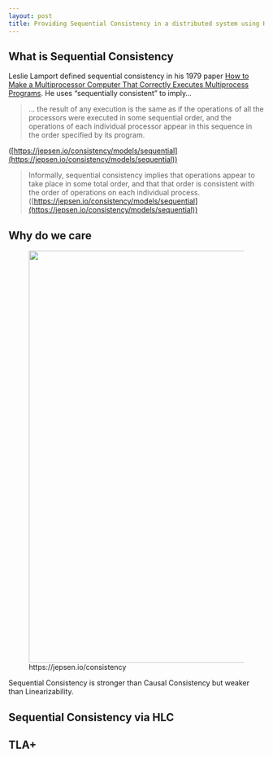 ```yaml
---
layout: post
title: Providing Sequential Consistency in a distributed system using HLC
---
```


## What is Sequential Consistency

Leslie Lamport defined sequential consistency in his 1979 paper [How to Make a Multiprocessor Computer That Correctly Executes Multiprocess Programs](https://www.microsoft.com/en-us/research/uploads/prod/2016/12/How-to-Make-a-Multiprocessor-Computer-That-Correctly-Executes-Multiprocess-Programs.pdf). He uses “sequentially consistent” to imply…

> … the result of any execution is the same as if the operations of all the processors were executed in some sequential order, and the operations of each individual processor appear in this sequence in the order specified by its program.

([https://jepsen.io/consistency/models/sequential](https://jepsen.io/consistency/models/sequential))

> Informally, sequential consistency implies that operations appear to take place in some total order, and that that order is consistent with the order of operations on each individual process. ([https://jepsen.io/consistency/models/sequential](https://jepsen.io/consistency/models/sequential))

## Why do we care
<figure class="kg-card kg-image-card kg-card-hascaption"><img src=" __GHOST_URL__ /content/images/2023/01/Screen-Shot-2023-01-05-at-5.59.12-PM.png" class="kg-image" alt loading="lazy" width="1080" height="810" srcset=" __GHOST_URL__ /content/images/size/w600/2023/01/Screen-Shot-2023-01-05-at-5.59.12-PM.png 600w, __GHOST_URL__ /content/images/size/w1000/2023/01/Screen-Shot-2023-01-05-at-5.59.12-PM.png 1000w, __GHOST_URL__ /content/images/2023/01/Screen-Shot-2023-01-05-at-5.59.12-PM.png 1080w" sizes="(min-width: 720px) 720px"><figcaption>https://jepsen.io/consistency</figcaption></figure>

Sequential Consistency is stronger than Causal Consistency but weaker than Linearizability.

## Sequential Consistency via HLC

## TLA+
